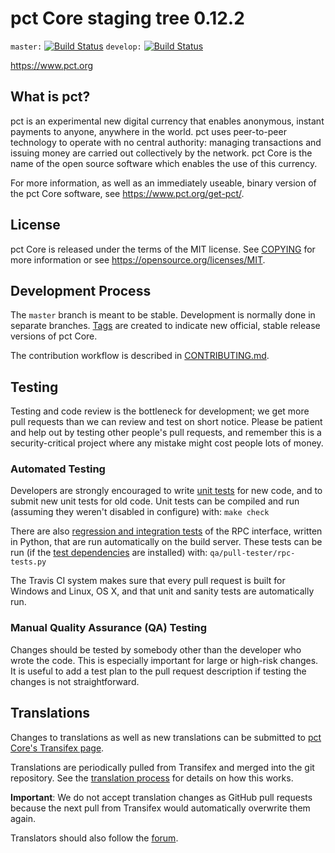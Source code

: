 pct Core staging tree 0.12.2
===============================

`master:` [![Build Status](https://travis-ci.org/T0mH4rr1s0n/PCT-Coin.svg?branch=master)](https://travis-ci.org/T0mH4rr1s0n/PCT-Coin) `develop:` [![Build Status](https://travis-ci.org/T0mH4rr1s0n/PCT-Coin.svg?branch=develop)](https://travis-ci.org/T0mH4rr1s0n/PCT-Coin/branches)

https://www.pct.org


What is pct?
----------------

pct is an experimental new digital currency that enables anonymous, instant
payments to anyone, anywhere in the world. pct uses peer-to-peer technology
to operate with no central authority: managing transactions and issuing money
are carried out collectively by the network. pct Core is the name of the open
source software which enables the use of this currency.

For more information, as well as an immediately useable, binary version of
the pct Core software, see https://www.pct.org/get-pct/.


License
-------

pct Core is released under the terms of the MIT license. See [COPYING](COPYING) for more
information or see https://opensource.org/licenses/MIT.

Development Process
-------------------

The `master` branch is meant to be stable. Development is normally done in separate branches.
[Tags](https://github.com/pctpay/pct/tags) are created to indicate new official,
stable release versions of pct Core.

The contribution workflow is described in [CONTRIBUTING.md](CONTRIBUTING.md).

Testing
-------

Testing and code review is the bottleneck for development; we get more pull
requests than we can review and test on short notice. Please be patient and help out by testing
other people's pull requests, and remember this is a security-critical project where any mistake might cost people
lots of money.

### Automated Testing

Developers are strongly encouraged to write [unit tests](/doc/unit-tests.md) for new code, and to
submit new unit tests for old code. Unit tests can be compiled and run
(assuming they weren't disabled in configure) with: `make check`

There are also [regression and integration tests](/qa) of the RPC interface, written
in Python, that are run automatically on the build server.
These tests can be run (if the [test dependencies](/qa) are installed) with: `qa/pull-tester/rpc-tests.py`

The Travis CI system makes sure that every pull request is built for Windows
and Linux, OS X, and that unit and sanity tests are automatically run.

### Manual Quality Assurance (QA) Testing

Changes should be tested by somebody other than the developer who wrote the
code. This is especially important for large or high-risk changes. It is useful
to add a test plan to the pull request description if testing the changes is
not straightforward.

Translations
------------

Changes to translations as well as new translations can be submitted to
[pct Core's Transifex page](https://www.transifex.com/projects/p/pct/).

Translations are periodically pulled from Transifex and merged into the git repository. See the
[translation process](doc/translation_process.md) for details on how this works.

**Important**: We do not accept translation changes as GitHub pull requests because the next
pull from Transifex would automatically overwrite them again.

Translators should also follow the [forum](https://www.pct.org/forum/topic/pct-worldwide-collaboration.88/).
